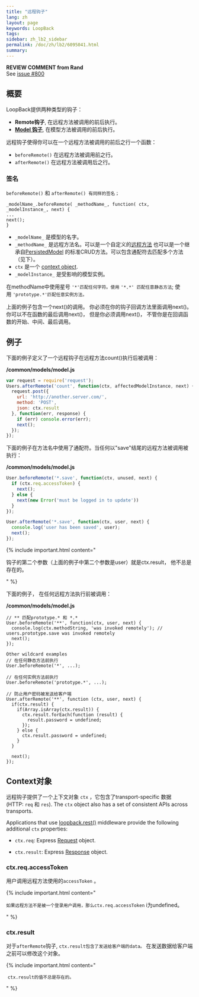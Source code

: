 ```yaml
---
title: "远程钩子"
lang: zh
layout: page
keywords: LoopBack
tags:
sidebar: zh_lb2_sidebar
permalink: /doc/zh/lb2/6095041.html
summary:
---
```


<div class="sl-hidden"><strong>REVIEW COMMENT from Rand</strong><br>See <a href="https://github.com/strongloop/loopback/issues/800" class="external-link" rel="nofollow">issue #800</a></div>

## 概要

LoopBack提供两种类型的钩子：

*   **Remote钩子**, 在远程方法被调用的前后执行。
*   **[Model 钩子](/doc/{{page.lang}}/lb2/6095042.html)**, 在模型方法被调用的前后执行。

远程钩子使得你可以在一个远程方法被调用的前后之行一个函数：

*   `beforeRemote()` 在远程方法被调用前之行。
*   `afterRemote()` 在远程方法被调用后之行。

### 签名

`beforeRemote()` 和 `afterRemote() 有同样的签名；`

```
_modelName_.beforeRemote( _methodName_, function( ctx, _modelInstance_, next) {
...
next();
}
```

*   `_modelName_` 是模型的名字。
*   `_methodName_` 是远程方法名。可以是一个自定义的[远程方法](/doc/{{page.lang}}/lb2/6095040.html) 也可以是一个继承自[PersistedModel](http://apidocs.strongloop.com/loopback/#persistedmodel) 的标准CRUD方法。可以包含通配符去匹配多个方法（见下）。
*   `ctx` 是一个 [context object](/doc/{{page.lang}}/lb2/6095041.html). 
*   `_modelInstance_` 是受影响的模型实例。

在methodName中使用星号 `'*'匹配任何字符。使用` `'*.*' 匹配任意静态方法`; 使用 `'prototype.*'匹配任意实例方法。`

上面的例子包含一个next()的调用。 你必须在你的钩子回调方法里面调用next()。 你可以不在函数的最后调用next()， 但是你必须调用next()， 不管你是在回调函数的开始、中间、最后调用。

## 例子

下面的例子定义了一个远程钩子在远程方法count()执行后被调用：

**/common/models/model.js**

```js
var request = require('request');
Users.afterRemote('count', function(ctx, affectedModelInstance, next) {
  request.post({
    url: 'http://another.server.com/',
    method: 'POST',
    json: ctx.result
  }, function(err, response) {
    if (err) console.error(err);
    next();
  });
});
```

下面的例子在方法名中使用了通配符。当任何以"save"结尾的远程方法被调用被执行：

**/common/models/model.js**

```js
User.beforeRemote('*.save', function(ctx, unused, next) {
  if (ctx.req.accessToken) {
    next();
  } else {
    next(new Error('must be logged in to update'))
  }
});

User.afterRemote('*.save', function(ctx, user, next) {
  console.log('user has been saved', user);
  next();
});
```

{% include important.html content="

钩子的第二个参数（上面的例子中第二个参数是user）就是ctx.result， 他不总是存在的。

" %}

下面的例子， 在任何远程方法执行前被调用：

**/common/models/model.js**

```
// ** 匹配prototype.* 和 *.*
User.beforeRemote('**', function(ctx, user, next) {
  console.log(ctx.methodString, 'was invoked remotely'); // users.prototype.save was invoked remotely
  next();
});

Other wildcard examples
// 在任何静态方法前执行
User.beforeRemote('*', ...);

// 在任何实例方法前执行
User.beforeRemote('prototype.*', ...);

// 防止用户密码被发送给客户端
User.afterRemote('**', function (ctx, user, next) {
  if(ctx.result) {
    if(Array.isArray(ctx.result)) {
      ctx.result.forEach(function (result) {
        result.password = undefined;
      });
    } else {
      ctx.result.password = undefined;
    }
  }

  next();
});
```

## Context对象

远程钩子提供了一个上下文对象 `ctx` ，它包含了transport-specific 数据 (HTTP: `req` 和 `res`). The `ctx` object also has a set of consistent APIs across transports.

Applications that use [loopback.rest()](http://apidocs.strongloop.com/loopback/#loopbackrest) middleware provide the following additional `ctx` properties:

*   `ctx.req`: Express [Request](http://expressjs.com/api.html#req) object. 

*   `ctx.result`: Express [Response](http://expressjs.com/api.html#res) object.

### ctx.req.accessToken

用户调用远程方法使用的`accessToken` 。

{% include important.html content="

`如果远程方法不是被一个登录用户调用，那么ctx.req.accessToken` i为undefined。

" %}

### ctx.result

对于`afterRemote`钩子, `ctx.result包含了发送给客户端的data。` 在发送数据给客户端之前可以修改这个对象。

{% include important.html content="

 `ctx.result的值不总是存在的。`

" %}
